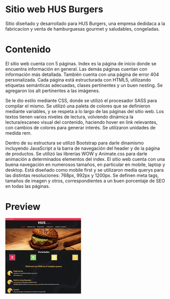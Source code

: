 # Sitio web HUS Burgers
Sitio diseñado y desarrollado para HUS Burgers, una empresa dedidaca a la fabricacíon y venta de hamburguesas gourmet y saludables, congeladas.

# Contenido
El sitio web cuenta con 5 páginas. Index es la página de inicio donde se encuentra información en general. Las demás páginas cuentan con información más detallada. También cuenta con una página de error 404 personalizada.
Cada página está estructurada con HTML5, utilizando etiquetas semánticas adecuadas, clases pertinentes y un buen nesting. Se agregaron los alt pertinentes a las imágenes.

Se le dio estilo mediante CSS, donde se utilizó el procesador SASS para compilar el mismo.
Se utilizó una paleta de colores que se definieron mediante variables, y se respeta a lo largo de las páginas del sitio web. Los textos tienen varios niveles de lectura, volviendo dinámica la lectura/escaneo visual del contenido, haciendo hover en link relevantes, con cambios de colores para generar interés. Se utilizaron unidades de medida rem.

Dentro de su estructura se utilizó Bootstrap para darle dinamismo incluyendo JavaScript  a la barra de navegación del header y de la página de productos.
Se utilizó las librerías WOW y Animate.css para darle animación a determinados elementos del index.
El sitio web cuenta con una buena navegación en numerosos tamaños, en particular en mobile, laptop y desktop.  Está diseñado como mobile first y se utilizaron media querys para las distintas resoluciones: 768px, 992px y 1200px.
Se definen meta tags, tamaños de imagen y otros, correspondientes a un buen porcentaje de SEO en todas las páginas.

# Preview
<img src="preview.jpg">

